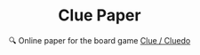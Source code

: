 <div align="center">
    <h1>Clue Paper</h1>
    <span>🔍 Online paper for the board game <a href="https://en.wikipedia.org/wiki/Cluedo">Clue / Cluedo</a></span>
</div>
